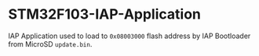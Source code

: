 # STM32F103-IAP-Application

IAP Application used to load to `0x08003000` flash address by IAP Bootloader from MicroSD `update.bin`.
